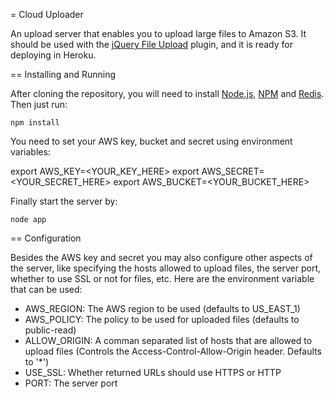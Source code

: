 = Cloud Uploader

An upload server that enables you to upload large files to Amazon S3. It should be used with the [jQuery File Upload](http://blueimp.github.com/jQuery-File-Upload/) plugin, and it is ready for deploying in Heroku.

== Installing and Running

After cloning the repository, you will need to install [Node.js](http://nodejs.org/), [NPM](https://npmjs.org/) and [Redis](http://redis.io). Then just run:

    npm install

You need to set your AWS key, bucket and secret using environment variables:

   export AWS_KEY=<YOUR_KEY_HERE>
   export AWS_SECRET=<YOUR_SECRET_HERE>
   export AWS_BUCKET=<YOUR_BUCKET_HERE>

Finally start the server by:

    node app

== Configuration

Besides the AWS key and secret you may also configure other aspects of the server, like specifying the hosts allowed to upload files, the server port, whether to use SSL or not for files, etc. Here are the environment variable that can be used:

* AWS_REGION: The AWS region to be used (defaults to US_EAST_1)
* AWS_POLICY: The policy to be used for uploaded files (defaults to public-read)
* ALLOW_ORIGIN: A comman separated list of hosts that are allowed to upload files (Controls the Access-Control-Allow-Origin header. Defaults to '*')
* USE_SSL: Whether returned URLs should use HTTPS or HTTP
* PORT: The server port